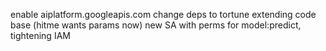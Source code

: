
enable aiplatform.googleapis.com
change deps to tortune
extending code base (hitme wants params now)
new SA with perms for model:predict, tightening IAM
